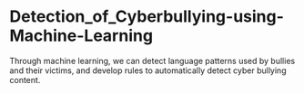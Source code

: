 # Detection_of_Cyberbullying-using-Machine-Learning
Through machine learning, we can detect language patterns used by bullies and their victims, and develop rules to automatically detect cyber bullying content. 

